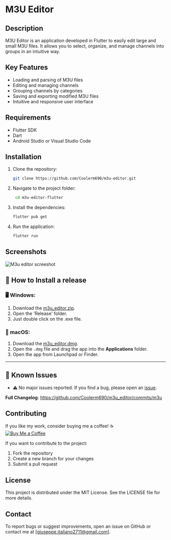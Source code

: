 # M3U Editor

## Description
M3U Editor is an application developed in Flutter to easily edit large and small M3U files. It allows you to select, organize, and manage channels into groups in an intuitive way.

## Key Features
- Loading and parsing of M3U files
- Editing and managing channels
- Grouping channels by categories
- Saving and exporting modified M3U files
- Intuitive and responsive user interface

## Requirements
- Flutter SDK
- Dart
- Android Studio or Visual Studio Code

## Installation
1. Clone the repository:

    ```bash
    git clone https://github.com/Coolerm690/m3u-editor.git
    ```

2. Navigate to the project folder:
   ```bash
    cd m3u-editor-flutter
    ```

3. Install the dependencies: 

    ```bash
    flutter pub get
    ```

4. Run the application:

    ```bash
    flutter run
    ```

## Screenshots
 ![M3u editor screeshot](https://github.com/user-attachments/assets/4ae3d11c-fc33-42d3-8d77-9dc937b7654c)


 ## 🚀 How to Install a release

### 🖥️ Windows:
1. Download the [m3u_editor.zip](https://github.com/Coolerm690/m3u_editor/releases/download/m3u/m3u_editor.zip).
2. Open the 'Release' folder.
3. Just double click on the .exe file.

### 🍏 macOS:
1. Download the [m3u_editor.dmg](https://github.com/Coolerm690/m3u_editor/releases/download/m3u/m3u_editor.dmg).
2. Open the `.dmg` file and drag the app into the **Applications** folder.
3. Open the app from Launchpad or Finder.

---

## 🐞 Known Issues

- ⚠️ No major issues reported. If you find a bug, please open an [issue](https://github.com/Coolerm690/m3u_editor/issues).

**Full Changelog**: https://github.com/Coolerm690/m3u_editor/commits/m3u

  

## Contributing

If you like my work, consider buying me a coffee! ☕  
[![Buy Me a Coffee](https://github.com/user-attachments/assets/0af2012e-7445-4c52-ab59-7ee9988d0729)
](https://paypal.me/giuseppeitaliano1?country.x=IT&locale.x=it_IT)

If you want to contribute to the project:

1. Fork the repository
2. Create a new branch for your changes
3. Submit a pull request

## License
This project is distributed under the MIT License. See the LICENSE file for more details.

## Contact
To report bugs or suggest improvements, open an issue on GitHub or contact me at [giuseppe.italiano2711@gmail.com].
